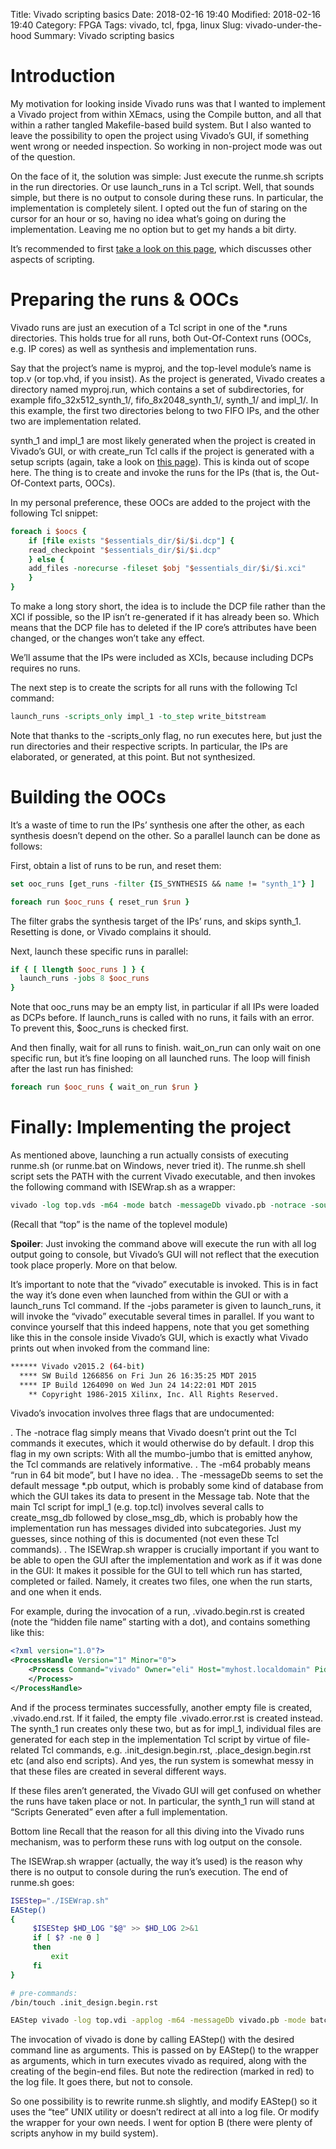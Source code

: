 Title: Vivado scripting basics
Date: 2018-02-16 19:40
Modified: 2018-02-16 19:40
Category: FPGA
Tags: vivado, tcl, fpga, linux
Slug: vivado-under-the-hood
Summary: Vivado scripting basics

# Introduction

My motivation for looking inside Vivado runs was that I wanted to implement a Vivado project from within XEmacs, using the Compile button, and all that within a rather tangled Makefile-based build system. But I also wanted to leave the possibility to open the project using Vivado’s GUI, if something went wrong or needed inspection. So working in non-project mode was out of the question.

On the face of it, the solution was simple: Just execute the runme.sh scripts in the run directories. Or use launch_runs in a Tcl script. Well, that sounds simple, but there is no output to console during these runs. In particular, the implementation is completely silent. I opted out the fun of staring on the cursor for an hour or so, having no idea what’s going on during the implementation. Leaving me no option but to get my hands a bit dirty.

It’s recommended to first [take a look on this page](http://xillybus.com/tutorials/vivado-version-control-packaging), which discusses other aspects of scripting.

# Preparing the runs & OOCs

Vivado runs are just an execution of a Tcl script in one of the *.runs directories. This holds true for all runs, both Out-Of-Context runs (OOCs, e.g. IP cores) as well as synthesis and implementation runs.

Say that the project’s name is myproj, and the top-level module’s name is top.v (or top.vhd, if you insist). As the project is generated, Vivado creates a directory named myproj.run, which contains a set of subdirectories, for example fifo_32x512_synth_1/, fifo_8x2048_synth_1/, synth_1/ and impl_1/. In this example, the first two directories belong to two FIFO IPs, and the other two are implementation related.

synth_1 and impl_1 are most likely generated when the project is created in Vivado’s GUI, or with create_run Tcl calls if the project is generated with a setup scripts (again, take a look on [this page](http://xillybus.com/tutorials/vivado-version-control-packaging)). This is kinda out of scope here. The thing is to create and invoke the runs for the IPs (that is, the Out-Of-Context parts, OOCs).

In my personal preference, these OOCs are added to the project with the following Tcl snippet:

```tcl
foreach i $oocs {
    if [file exists "$essentials_dir/$i/$i.dcp"] {
	read_checkpoint "$essentials_dir/$i/$i.dcp"
    } else {
	add_files -norecurse -fileset $obj "$essentials_dir/$i/$i.xci"
    }
}
```

To make a long story short, the idea is to include the DCP file rather than the XCI if possible, so the IP isn’t re-generated if it has already been so. Which means that the DCP file has to deleted if the IP core’s attributes have been changed, or the changes won’t take any effect.

We’ll assume that the IPs were included as XCIs, because including DCPs requires no runs.

The next step is to create the scripts for all runs with the following Tcl command:

```tcl
launch_runs -scripts_only impl_1 -to_step write_bitstream
```

Note that thanks to the -scripts_only flag, no run executes here, but just the run directories and their respective scripts. In particular, the IPs are elaborated, or generated, at this point. But not synthesized.

# Building the OOCs

It’s a waste of time to run the IPs’ synthesis one after the other, as each synthesis doesn’t depend on the other. So a parallel launch can be done as follows:

First, obtain a list of runs to be run, and reset them:

```tcl
set ooc_runs [get_runs -filter {IS_SYNTHESIS && name != "synth_1"} ]

foreach run $ooc_runs { reset_run $run }
```

The filter grabs the synthesis target of the IPs’ runs, and skips synth_1. Resetting is done, or Vivado complains it should.

Next, launch these specific runs in parallel:

```tcl
if { [ llength $ooc_runs ] } {
  launch_runs -jobs 8 $ooc_runs
}
```

Note that ooc_runs may be an empty list, in particular if all IPs were loaded as DCPs before. If launch_runs is called with no runs, it fails with an error. To prevent this, $ooc_runs is checked first.

And then finally, wait for all runs to finish. wait_on_run can only wait on one specific run, but it’s fine looping on all launched runs. The loop will finish after the last run has finished:

```tcl
foreach run $ooc_runs { wait_on_run $run }
```

# Finally: Implementing the project

As mentioned above, launching a run actually consists of executing runme.sh (or runme.bat on Windows, never tried it). The runme.sh shell script sets the PATH with the current Vivado executable, and then invokes the following command with ISEWrap.sh as a wrapper:

```tcl
vivado -log top.vds -m64 -mode batch -messageDb vivado.pb -notrace -source top.tcl
```

(Recall that “top” is the name of the toplevel module)

**Spoiler**: Just invoking the command above will execute the run with all log output going to console, but Vivado’s GUI will not reflect that the execution took place properly. More on that below.

It’s important to note that the “vivado” executable is invoked. This is in fact the way it’s done even when launched from within the GUI or with a launch_runs Tcl command. If the -jobs parameter is given to launch_runs, it will invoke the “vivado” executable several times in parallel. If you want to convince yourself that this indeed happens, note that you get something like this in the console inside Vivado’s GUI, which is exactly what Vivado prints out when invoked from the command line:

```sh
****** Vivado v2015.2 (64-bit)
  **** SW Build 1266856 on Fri Jun 26 16:35:25 MDT 2015
  **** IP Build 1264090 on Wed Jun 24 14:22:01 MDT 2015
    ** Copyright 1986-2015 Xilinx, Inc. All Rights Reserved.
```
Vivado’s invocation involves three flags that are undocumented:

. The -notrace flag simply means that Vivado doesn’t print out the Tcl commands it executes, which it would otherwise do by default. I drop this flag in my own scripts: With all the mumbo-jumbo that is emitted anyhow, the Tcl commands are relatively informative.
. The -m64 probably means “run in 64 bit mode”, but I have no idea.
. The -messageDb seems to set the default message *.pb output, which is probably some kind of database from which the GUI takes its data to present in the Message tab. Note that the main Tcl script for impl_1 (e.g. top.tcl) involves several calls to create_msg_db followed by close_msg_db, which is probably how the implementation run has messages divided into subcategories. Just my guesses, since nothing of this is documented (not even these Tcl commands).
. The ISEWrap.sh wrapper is crucially important if you want to be able to open the GUI after the implementation and work as if it was done in the GUI: It makes it possible for the GUI to tell which run has started, completed or failed. Namely, it creates two files, one when the run starts, and one when it ends.

For example, during the invocation of a run, .vivado.begin.rst is created (note the “hidden file name” starting with a dot), and contains something like this:

```xml
<?xml version="1.0"?>
<ProcessHandle Version="1" Minor="0">
    <Process Command="vivado" Owner="eli" Host="myhost.localdomain" Pid="1003">
    </Process>
</ProcessHandle>
```
And if the process terminates successfully, another empty file is created, .vivado.end.rst. If it failed, the empty file .vivado.error.rst is created instead. The synth_1 run creates only these two, but as for impl_1, individual files are generated for each step in the implementation Tcl script by virtue of file-related Tcl commands, e.g. .init_design.begin.rst, .place_design.begin.rst etc (and also end scripts). And yes, the run system is somewhat messy in that these files are created in several different ways.

If these files aren’t generated, the Vivado GUI will get confused on whether the runs have taken place or not. In particular, the synth_1 run will stand at “Scripts Generated” even after a full implementation.

Bottom line
Recall that the reason for all this diving into the Vivado runs mechanism, was to perform these runs with log output on the console.

The ISEWrap.sh wrapper (actually, the way it’s used) is the reason why there is no output to console during the run’s execution. The end of runme.sh goes:

```sh
ISEStep="./ISEWrap.sh"
EAStep()
{
     $ISEStep $HD_LOG "$@" >> $HD_LOG 2>&1
     if [ $? -ne 0 ]
     then
         exit
     fi
}

# pre-commands:
/bin/touch .init_design.begin.rst

EAStep vivado -log top.vdi -applog -m64 -messageDb vivado.pb -mode batch -source top.tcl -notrace
```
The invocation of vivado is done by calling EAStep() with the desired command line as arguments. This is passed on by EAStep() to the wrapper as arguments, which in turn executes vivado as required, along with the creating of the begin-end files. But note the redirection (marked in red) to the log file. It goes there, but not to console.

So one possibility is to rewrite runme.sh slightly, and modify EAStep() so it uses the “tee” UNIX utility or doesn’t redirect at all into a log file. Or modify the wrapper for your own needs. I went for option B (there were plenty of scripts anyhow in my build system).


